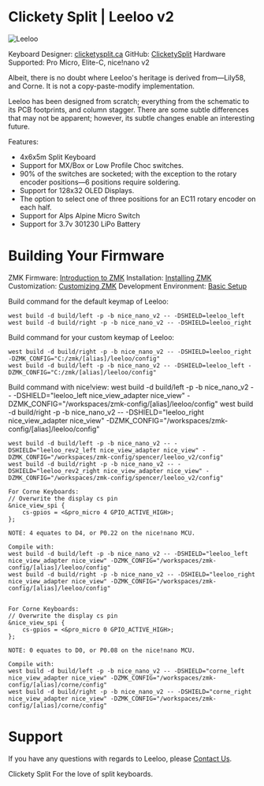 # Clickety Split | Leeloo v2

![Leeloo](https://cdn.shopify.com/s/files/1/0599/3460/5491/files/Leeloo-rev1.0-w.jpg?v=1646798726)

Keyboard Designer: [clicketysplit.ca](https://clicketysplit.ca)
GitHub: [ClicketySplit](https://github.com/ClicketySplit)
Hardware Supported: Pro Micro, Elite-C, nice!nano v2

Albeit, there is no doubt where Leeloo's heritage is derived from—Lily58, and Corne.  It is not a copy-paste-modify implementation.

Leeloo has been designed from scratch; everything from the schematic to its PCB footprints, and column stagger. There are some subtle differences that may not be apparent; however, its subtle changes enable an interesting future.

Features:
* 4x6x5m Split Keyboard
* Support for MX/Box or Low Profile Choc switches.
* 90% of the switches are socketed; with the exception to the rotary encoder positions—6 positions require soldering.
* Support for 128x32 OLED Displays.
* The option to select one of three positions for an EC11 rotary encoder on each half.
* Support for Alps Alpine Micro Switch
* Support for 3.7v 301230 LiPo Battery

# Building Your Firmware
ZMK Firmware: [Introduction to ZMK](https://zmk.dev/docs/)
Installation: [Installing ZMK](https://zmk.dev/docs/user-setup)
Customization: [Customizing ZMK](https://zmk.dev/docs/customization)
Development Environment: [Basic Setup](https://zmk.dev/docs/development/setup)

Build command for the default keymap of Leeloo:

    west build -d build/left -p -b nice_nano_v2 -- -DSHIELD=leeloo_left
    west build -d build/right -p -b nice_nano_v2 -- -DSHIELD=leeloo_right

Build command for your custom keymap of Leeloo:

    west build -d build/right -p -b nice_nano_v2 -- -DSHIELD=leeloo_right -DZMK_CONFIG="C:/zmk/[alias]/leeloo/config"
    west build -d build/left -p -b nice_nano_v2 -- -DSHIELD=leeloo_left -DZMK_CONFIG="C:/zmk/[alias]/leeloo/config"

Build command with nice!view:
    west build -d build/left -p -b nice_nano_v2 -- -DSHIELD="leeloo_left nice_view_adapter nice_view" -DZMK_CONFIG="/workspaces/zmk-config/[alias]/leeloo/config"
    west build -d build/right -p -b nice_nano_v2 -- -DSHIELD="leeloo_right nice_view_adapter nice_view" -DZMK_CONFIG="/workspaces/zmk-config/[alias]/leeloo/config"

    west build -d build/left -p -b nice_nano_v2 -- -DSHIELD="leeloo_rev2_left nice_view_adapter nice_view" -DZMK_CONFIG="/workspaces/zmk-config/spencer/leeloo_v2/config"
    west build -d build/right -p -b nice_nano_v2 -- -DSHIELD="leeloo_rev2_right nice_view_adapter nice_view" -DZMK_CONFIG="/workspaces/zmk-config/spencer/leeloo_v2/config"

    For Corne Keyboards:
    // Overwrite the display cs pin
    &nice_view_spi {
        cs-gpios = <&pro_micro 4 GPIO_ACTIVE_HIGH>;
    };

    NOTE: 4 equates to D4, or P0.22 on the nice!nano MCU.

    Compile with:
    west build -d build/left -p -b nice_nano_v2 -- -DSHIELD="leeloo_left nice_view_adapter nice_view" -DZMK_CONFIG="/workspaces/zmk-config/[alias]/leeloo/config"
    west build -d build/right -p -b nice_nano_v2 -- -DSHIELD="leeloo_right nice_view_adapter nice_view" -DZMK_CONFIG="/workspaces/zmk-config/[alias]/leeloo/config"


    For Corne Keyboards:
    // Overwrite the display cs pin
    &nice_view_spi {
        cs-gpios = <&pro_micro 0 GPIO_ACTIVE_HIGH>;
    };

    NOTE: 0 equates to D0, or P0.08 on the nice!nano MCU.

    Compile with:
    west build -d build/left -p -b nice_nano_v2 -- -DSHIELD="corne_left nice_view_adapter nice_view" -DZMK_CONFIG="/workspaces/zmk-config/[alias]/corne/config"
    west build -d build/right -p -b nice_nano_v2 -- -DSHIELD="corne_right nice_view_adapter nice_view" -DZMK_CONFIG="/workspaces/zmk-config/[alias]/corne/config"


# Support
If you have any questions with regards to Leeloo, please [Contact Us](https://clicketysplit.ca/pages/contact-us).

Clickety Split
For the love of split keyboards.
